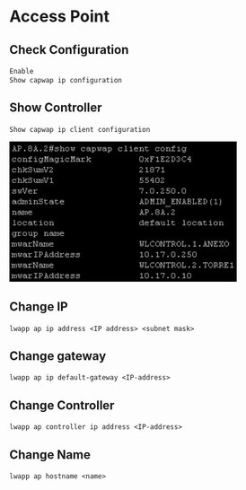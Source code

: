 # Access Point

## Check Configuration
```
Enable
Show capwap ip configuration
```

## Show Controller
```
Show capwap ip client configuration
```

<img src="images/controller.png">

## Change IP
```
lwapp ap ip address <IP address> <subnet mask>
```

## Change gateway
```
lwapp ap ip default-gateway <IP-address>
```

## Change Controller
```
lwapp ap controller ip address <IP-address>
```

## Change Name
```
lwapp ap hostname <name>
```